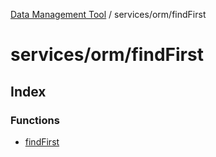 [Data Management Tool](../../../index.md) / services/orm/findFirst

# services/orm/findFirst

## Index

### Functions

- [findFirst](functions/findFirst.md)
